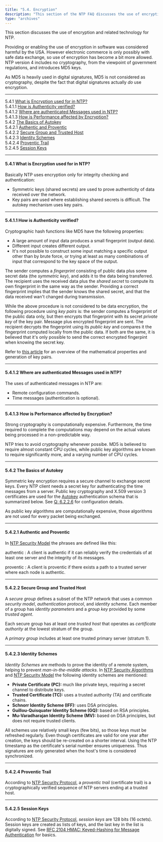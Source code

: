 ```yaml
---
title: "5.4. Encryption"
description: "This section of the NTP FAQ discusses the use of encryption and related technology for NTP."
type: "archives"
---
```


This section discusses the use of encryption and related technology for NTP.

Providing or enabling the use of encryption in software was considered harmful by the USA. However electronic commerce is only possibly with safe data exchange, so use of encryption has become a bit more allowed. NTP version 4 includes no cryptography, from the viewpoint of government regulations, and introduces MD5 keys.

As MD5 is heavily used in digital signatures, MD5 is not considered as cryptography, despite the fact that digital signatures actually _do_ use encryption.

* * *

5.4.1 [What is Encryption used for in NTP?](#541-what-is-encryption-used-for-in-ntp)  
5.4.1.1 [How is Authenticity verified?](#5411-how-is-authenticity-verified)  
5.4.1.2 [Where are authenticated Messages used in NTP?](#5412-where-are-authenticated-messages-used-in-ntp)  
5.4.1.3 [How is Performance affected by Encryption?](#5413-how-is-performance-affected-by-encryption)  
5.4.2 [The Basics of Autokey](#542-the-basics-of-autokey)  
5.4.2.1 [Authentic and Proventic](#5421-authentic-and-proventic)  
5.4.2.2 [Secure Group and Trusted Host](#5422-secure-group-and-trusted-host)  
5.4.2.3 [Identity Schemes](#5423-identity-schemes)  
5.4.2.4 [Proventic Trail](#5424-proventic-trail)  
5.2.4.5 [Session Keys](#5425-session-keys)

* * *

#### 5.4.1 What is Encryption used for in NTP?

Basically NTP uses encryption only for integrity checking and authentication:

* Symmetric keys (shared secrets) are used to prove authenticity of data received over the network.
* Key pairs are used where establishing shared secrets is difficult. The autokey mechanism uses key pairs.

* * *

#### 5.4.1.1 How is Authenticity verified?

Cryptographic hash functions like MD5 have the following properties:

* A large amount of input data produces a small fingerprint (output data).
* Different input creates different output.
* It's not possible to construct some input matching a specific output other than by brute force, or trying at least as many combinations of input that correspond to the key space of the output.

The sender computes a _fingerprint_ consisting of public data plus some secret data (the _symmetric key_), and adds it to the data being transferred. The recipient uses the received data plus the _shared secret_ to compute its own fingerprint in the same way as the sender. Providing a correct fingerprint implies that the sender knows the shared secret, and that the data received wan't changed during transmission.

While the above procedure is not considered to be data encryption, the following procedure using _key pairs_ is: the sender computes a fingerprint of the public data only, but then encrypts that fingerprint with its secret _private key_ of the key pair. Message plus encrypted fingerprint are sent. The recipient decrypts the fingerprint using its _public key_ and compares it the fingerprint computed locally from the public data. If both are the same, it is believed that it's only possible to send the correct encrypted fingerpint when knowing the secret key.

Refer to [this article](https://en.wikipedia.org/wiki/RSA_(cryptosystem)) for an overview of the mathematical properties and generation of key pairs.

* * *

#### 5.4.1.2 Where are authenticated Messages used in NTP?

The uses of authenticated messages in NTP are:

* Remote configuration commands.
* Time messages (authentication is optional).

* * *

#### 5.4.1.3 How is Performance affected by Encryption?

Strong cryptography is computationally expensive. Furthermore, the time required to complete the computations may depend on the actual values being processed in a non-predictable way.

NTP tries to avoid cryptography whenever possibe. MD5 is believed to require almost constant CPU cycles, while public key algorithms are known to require significantly more, and a varying number of CPU cycles.

* * *

#### 5.4.2 The Basics of Autokey

Symmetric key encryption requires a secure channel to exchange secret keys. Every NTP client needs a secret key for authenticating the time messages from a server. Public key cryptography and X.509 version 3 certificates are used for the [Autokey](/reflib/rfc/rfc5906.txt) authentication schema that is summarized below. See [Q: 6.2.2.6](/ntpfaq/ntp-s-config-adv/#6226-how-do-i-use-public-key-authentication-autokey) for configuration details.

As public key algorithms are computationally expensive, those algorithms are not used for every packet being exchanged.

* * *

#### 5.4.2.1 Authentic and Proventic

In [NTP Security Model](/reflib/brief/autokey/autokey.pdf) the phrases are defined like this:

authentic
: A client is authentic if it can reliably verify the credentials of at least one server and the integrity of its messages.

proventic
: A client is proventic if there exists a path to a trusted server where each node is authentic.

* * *

#### 5.4.2.2 Secure Group and Trusted Host

A _secure group_ defines a subset of the NTP network that uses a common _security model_, _authentication protocol_, and _identity scheme_. Each member of a group has _identity parameters_ and a _group key_ provided by some _trusted agent_.

Each secure group has at least one _trusted host_ that operates as _certificate authority_ at the lowest stratum of the group.

A _primary group_ includes at least one trusted primary server (stratum 1).

* * *

#### 5.4.2.3 Identity Schemes

_Identity Schemes_ are methods to prove the identity of a remote system, helping to prevent _man-in-the-middle attacks_. In [NTP Security Algorithms](/reflib/brief/secalgor/secalgor.pdf) and [NTP Security Model](/reflib/brief/autokey/autokey.pdf) the following identity schemes are mentioned:

* **Private Certificate (PC):** much like private keys, requiring a secret channel to distribute keys.
* **Trusted Certificate (TC):** uses a trusted authority (TA) and certificate chains.
* **Schnorr Identity Scheme (IFF):** uses DSA principles.
* **Guillou-Quisquater Identity Scheme (GQ):** based on RSA principles.
* **Mu-Varadharajan Identity Scheme (MV):** based on DSA principles, but does not require trusted clients.

All schemes use relatively small keys (few bits), so those keys must be refreshed regularly. Even though certificates are valid for one year after creation, the keys should be re-created on a shorter interval. Using the NTP timestamp as the certificate's serial number ensures uniqueness. Thus signatures are only generated when the host's time is considered synchronized.

* * *

#### 5.4.2.4 Proventic Trail

According to [NTP Security Protocol](/reflib/brief/secproto/secproto.pdf), a _proventic trail_ (certificate trail) is a cryptographically verified sequence of NTP servers ending at a trusted host.

* * *

#### 5.4.2.5 Session Keys

According to [NTP Security Protocol](/reflib/brief/secproto/secproto.pdf), _session keys_ are 128 bits (16 octets). Session keys are created as lists of keys, and the last key in the list is digitally signed. See [RFC 2104 HMAC: Keyed-Hashing for Message Authentication](https://www.rfc-editor.org/rfc/rfc2104) for basics.